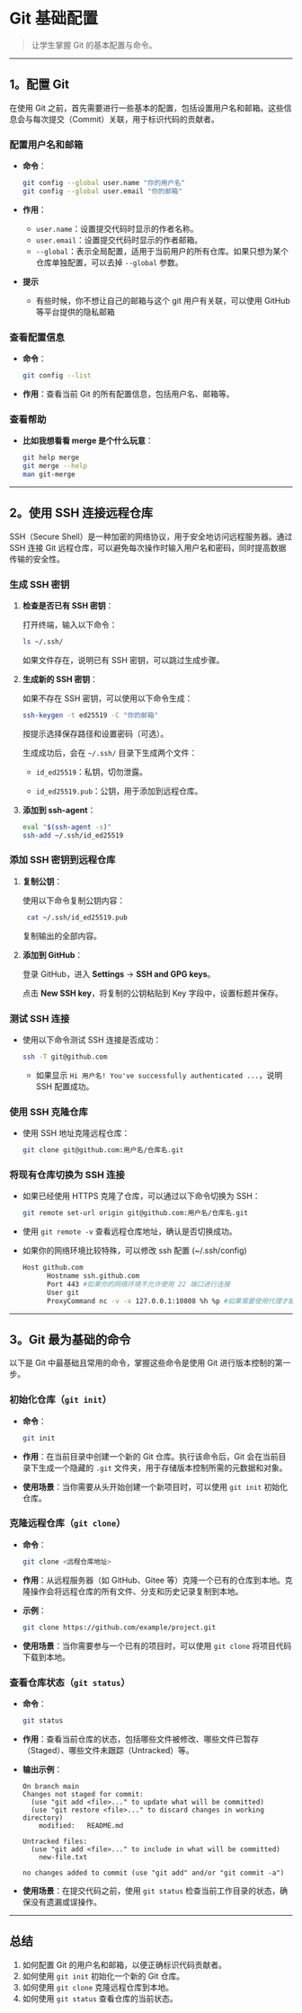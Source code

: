 # Git 基础配置

> 让学生掌握 Git 的基本配置与命令。

---

## 1。配置 Git

在使用 Git 之前，首先需要进行一些基本的配置，包括设置用户名和邮箱。这些信息会与每次提交（Commit）关联，用于标识代码的贡献者。

### 配置用户名和邮箱

- **命令**：

  ```bash
  git config --global user.name "你的用户名"
  git config --global user.email "你的邮箱"
  ```

- **作用**：
  - `user.name`：设置提交代码时显示的作者名称。
  - `user.email`：设置提交代码时显示的作者邮箱。
  - `--global`：表示全局配置，适用于当前用户的所有仓库。如果只想为某个仓库单独配置，可以去掉 `--global` 参数。
- **提示**
  - 有些时候，你不想让自己的邮箱与这个 git 用户有关联，可以使用 GitHub 等平台提供的隐私邮箱
  
### 查看配置信息

- **命令**：

  ```bash
  git config --list
  ```

- **作用**：查看当前 Git 的所有配置信息，包括用户名、邮箱等。

### 查看帮助

- **比如我想看看 merge 是个什么玩意**：

  ```bash
  git help merge 
  git merge --help
  man git-merge
  ```

---

## 2。使用 SSH 连接远程仓库

SSH（Secure Shell）是一种加密的网络协议，用于安全地访问远程服务器。通过 SSH 连接 Git 远程仓库，可以避免每次操作时输入用户名和密码，同时提高数据传输的安全性。

### 生成 SSH 密钥

1. **检查是否已有 SSH 密钥**：
  
    打开终端，输入以下命令：

    ```bash
    ls ~/.ssh/
    ```

    如果文件存在，说明已有 SSH 密钥，可以跳过生成步骤。

2. **生成新的 SSH 密钥**：

    如果不存在 SSH 密钥，可以使用以下命令生成：

     ```bash
     ssh-keygen -t ed25519 -C "你的邮箱"
     ```

    按提示选择保存路径和设置密码（可选）。

    生成成功后，会在 `~/.ssh/` 目录下生成两个文件：

    - `id_ed25519`：私钥，切勿泄露。

    - `id_ed25519.pub`：公钥，用于添加到远程仓库。

3. **添加到 ssh-agent**：

     ```bash
     eval "$(ssh-agent -s)"
     ssh-add ~/.ssh/id_ed25519
     ```

### 添加 SSH 密钥到远程仓库

1. **复制公钥**：

    使用以下命令复制公钥内容：

    ```bash
     cat ~/.ssh/id_ed25519.pub
    ```

    复制输出的全部内容。

2. **添加到 GitHub**：

    登录 GitHub，进入 **Settings** -> **SSH and GPG keys**。

    点击 **New SSH key**，将复制的公钥粘贴到 Key 字段中，设置标题并保存。

### 测试 SSH 连接

- 使用以下命令测试 SSH 连接是否成功：

  ```bash
  ssh -T git@github.com
  ```

  - 如果显示 `Hi 用户名! You've successfully authenticated ...`，说明 SSH 配置成功。

### 使用 SSH 克隆仓库

- 使用 SSH 地址克隆远程仓库：

  ```bash
  git clone git@github.com:用户名/仓库名.git
  ```

### 将现有仓库切换为 SSH 连接

- 如果已经使用 HTTPS 克隆了仓库，可以通过以下命令切换为 SSH：

  ```bash
  git remote set-url origin git@github.com:用户名/仓库名.git
  ```

- 使用 `git remote -v` 查看远程仓库地址，确认是否切换成功。

- 如果你的网络环境比较特殊，可以修改 ssh 配置 (~/.ssh/config)

  ```bash
  Host github.com
        Hostname ssh.github.com
        Port 443 #如果你的网络环境不允许使用 22 端口进行连接
        User git
        ProxyCommand nc -v -x 127.0.0.1:10808 %h %p #如果需要使用代理才能访问互联网
  ```

---

## 3。Git 最为基础的命令

以下是 Git 中最基础且常用的命令，掌握这些命令是使用 Git 进行版本控制的第一步。

### 初始化仓库（`git init`）

- **命令**：

  ```bash
  git init
  ```

- **作用**：在当前目录中创建一个新的 Git 仓库。执行该命令后，Git 会在当前目录下生成一个隐藏的 `.git` 文件夹，用于存储版本控制所需的元数据和对象。
- **使用场景**：当你需要从头开始创建一个新项目时，可以使用 `git init` 初始化仓库。

### 克隆远程仓库（`git clone`）

- **命令**：

  ```bash
  git clone <远程仓库地址>
  ```

- **作用**：从远程服务器（如 GitHub、Gitee 等）克隆一个已有的仓库到本地。克隆操作会将远程仓库的所有文件、分支和历史记录复制到本地。
- **示例**：

  ```bash
  git clone https://github.com/example/project.git
  ```

- **使用场景**：当你需要参与一个已有的项目时，可以使用 `git clone` 将项目代码下载到本地。

### 查看仓库状态（`git status`）

- **命令**：

  ```bash
  git status
  ```

- **作用**：查看当前仓库的状态，包括哪些文件被修改、哪些文件已暂存（Staged）、哪些文件未跟踪（Untracked）等。
- **输出示例**：

  ```plaintext
  On branch main
  Changes not staged for commit:
    (use "git add <file>..." to update what will be committed)
    (use "git restore <file>..." to discard changes in working directory)
      modified:   README.md

  Untracked files:
    (use "git add <file>..." to include in what will be committed)
      new-file.txt

  no changes added to commit (use "git add" and/or "git commit -a")
  ```

- **使用场景**：在提交代码之前，使用 `git status` 检查当前工作目录的状态，确保没有遗漏或误操作。

---

## 总结

1. 如何配置 Git 的用户名和邮箱，以便正确标识代码贡献者。
2. 如何使用 `git init` 初始化一个新的 Git 仓库。
3. 如何使用 `git clone` 克隆远程仓库到本地。
4. 如何使用 `git status` 查看仓库的当前状态。
